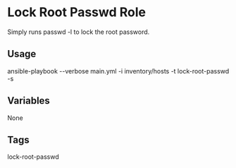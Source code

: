 # Lock Root Passwd Role

Simply runs passwd -l to lock the root password.

## Usage

ansible-playbook --verbose main.yml -i inventory/hosts -t lock-root-passwd -s 

## Variables

None

## Tags

lock-root-passwd
